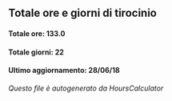 ## Totale ore e giorni di tirocinio
#### Totale ore: 133.0
#### Totale giorni: 22
#### Ultimo aggiornamento: 28/06/18
<!-- Per aggiornare eseguire il jar HoursCalculator.jar -->
*Questo file è autogenerato da HoursCalculator*
